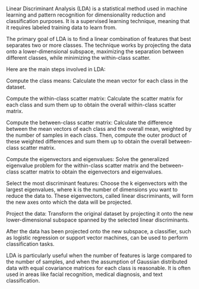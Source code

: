 Linear Discriminant Analysis (LDA) is a statistical method used in machine learning and pattern recognition for dimensionality reduction and classification purposes. It is a supervised learning technique, meaning that it requires labeled training data to learn from.

The primary goal of LDA is to find a linear combination of features that best separates two or more classes. The technique works by projecting the data onto a lower-dimensional subspace, maximizing the separation between different classes, while minimizing the within-class scatter.

Here are the main steps involved in LDA:

Compute the class means: Calculate the mean vector for each class in the dataset.

Compute the within-class scatter matrix: Calculate the scatter matrix for each class and sum them up to obtain the overall within-class scatter matrix.

Compute the between-class scatter matrix: Calculate the difference between the mean vectors of each class and the overall mean, weighted by the number of samples in each class. Then, compute the outer product of these weighted differences and sum them up to obtain the overall between-class scatter matrix.

Compute the eigenvectors and eigenvalues: Solve the generalized eigenvalue problem for the within-class scatter matrix and the between-class scatter matrix to obtain the eigenvectors and eigenvalues.

Select the most discriminant features: Choose the k eigenvectors with the largest eigenvalues, where k is the number of dimensions you want to reduce the data to. These eigenvectors, called linear discriminants, will form the new axes onto which the data will be projected.

Project the data: Transform the original dataset by projecting it onto the new lower-dimensional subspace spanned by the selected linear discriminants.

After the data has been projected onto the new subspace, a classifier, such as logistic regression or support vector machines, can be used to perform classification tasks.

LDA is particularly useful when the number of features is large compared to the number of samples, and when the assumption of Gaussian distributed data with equal covariance matrices for each class is reasonable. It is often used in areas like facial recognition, medical diagnosis, and text classification.